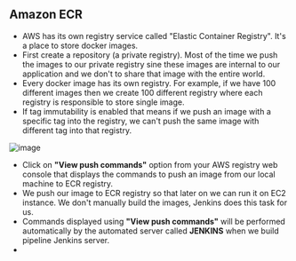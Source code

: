 ## Amazon ECR
- AWS has its own registry service called "Elastic Container Registry". It's a place to store docker images.
- First create a repository (a private registry). Most of the time we push the images to our private registry sine these images are internal to our application and we don't to share that image with the entire world.
- Every docker image has its own registry. For example, if we have 100 different images then we create 100 different registry where each registry is responsible to store single image.
- If tag immutability is enabled that means if we push an image with a specific tag into the registry, we can't push the same image with different tag into that registry.

![image](https://github.com/swatipal1010/Docker_practical/assets/110754474/078207ca-d1df-4094-a071-ad13e1a38ebe)

- Click on **"View push commands"** option from your AWS registry web console that displays the commands to push an image from our local machine to ECR registry.
- We push our image to ECR registry so that later on we can run it on EC2 instance. We don't manually build the images, Jenkins does this task for us.
- Commands displayed using **"View push commands"** will be performed automatically by the automated server called **JENKINS** when we build pipeline Jenkins server.
- 

